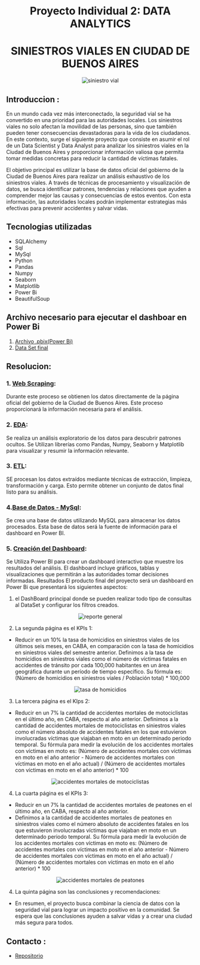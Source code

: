 <h1 align=center> Proyecto Individual 2: DATA ANALYTICS </h1>
<h1 align=center> SINIESTROS VIALES EN CIUDAD DE BUENOS AIRES </h1>
<p align="center">
  <img src="foto1.jpg" alt="siniestro vial">
</p>


## Introduccion : 
En un mundo cada vez más interconectado, la seguridad vial se ha convertido en una prioridad para las autoridades locales. Los siniestros viales no solo afectan la movilidad de las personas, sino que también pueden tener consecuencias devastadoras para la vida de los ciudadanos. En este contexto, surge el siguiente proyecto que consiste en asumir el rol de un Data Scientist y Data Analyst para analizar los siniestros viales en la Ciudad de Buenos Aires y proporcionar información valiosa que permita tomar medidas concretas para reducir la cantidad de víctimas fatales.

El objetivo principal es utilizar la base de datos oficial del gobierno de la Ciudad de Buenos Aires para realizar un análisis exhaustivo de los siniestros viales. A través de técnicas de procesamiento y visualización de datos, se busca identificar patrones, tendencias y relaciones que ayuden a comprender mejor las causas y consecuencias de estos eventos. Con esta información, las autoridades locales podrán implementar estrategias más efectivas para prevenir accidentes y salvar vidas.

## Tecnologias utilizadas 
- SQLAlchemy
- Sql 
- MySql
- Python 
- Pandas 
- Numpy 
- Seaborn 
- Matplotlib 
- Power Bi
- BeautifulSoup

## Archivo necesario para ejecutar el dashboar en Power Bi
1.  [Archivo .pbix(Power Bi)](PI02DA.pbix)
2.  [Data Set final ](DataSetFinal.csv)

## Resolucion: 
### 1. [Web Scraping](ETL.ipynb):
Durante este proceso se obtienen los datos directamente de la página oficial del gobierno de la Ciudad de Buenos Aires. Este proceso proporcionará la información necesaria para el análisis.

### 2. [EDA](EDA.ipynb): 
Se realiza un análisis exploratorio de los datos para descubrir patrones ocultos. Se Utilizan librerías como Pandas, Numpy, Seaborn y Matplotlib para visualizar y resumir la información relevante.

### 3. [ETL](ETL.ipynb): 
SE procesan los datos extraídos mediante técnicas de extracción, limpieza, transformación y carga. Esto permite obtener un conjunto de datos final listo para su análisis.

### 4.[Base de Datos - MySql](SQL.ipynb):
Se crea una base de datos utilizando MySQL para almacenar los datos procesados. Esta base de datos será la fuente de información para el dashboard en Power BI.

### 5. [Creación del Dashboard](PI02DA.pbix):
Se Utiliza Power BI para crear un dashboard interactivo que muestre los resultados del análisis. El dashboard incluye gráficos, tablas y visualizaciones que permitirán a las autoridades tomar decisiones informadas.
Resultados
El producto final del proyecto será un dashboard en Power Bi que presentará los siguientes aspectos:
1. el DashBoard principal donde se pueden realizar todo tipo de consultas al DataSet y configurar los filtros creados.
<p align="center">
  <img src="general.png" alt="reporte general">
</p>

2.  La segunda página es el KPIs 1: 
* Reducir en un 10% la tasa de homicidios en siniestros viales de los últimos seis meses, en CABA, en comparación con la tasa de homicidios en siniestros viales del semestre anterior.
Definimos a la tasa de homicidios en siniestros viales como el número de víctimas fatales en accidentes de tránsito por cada 100,000 habitantes en un área geográfica durante un período de tiempo específico. Su fórmula es: (Número de homicidios en siniestros viales / Población total) * 100,000
<p align="center">
  <img src="kpis1.png" alt="tasa de homicidios">
</p>

3. La tercera página es el KIps 2: 
* Reducir en un 7% la cantidad de accidentes mortales de motociclistas en el último año, en CABA, respecto al año anterior.
Definimos a la cantidad de accidentes mortales de motociclistas en siniestros viales como el número absoluto de accidentes fatales en los que estuvieron involucradas víctimas que viajaban en moto en un determinado periodo temporal. Su fórmula para medir la evolución de los accidentes mortales con víctimas en moto es: (Número de accidentes mortales con víctimas en moto en el año anterior - Número de accidentes mortales con víctimas en moto en el año actual) / (Número de accidentes mortales con víctimas en moto en el año anterior) * 100
<p align="center">
  <img src="kpis2.png" alt="accidentes mortales de motociclistas">
</p>

4. La cuarta página es el KPIs 3: 
* Reducir en un 7% la cantidad de accidentes mortales de peatones en el último año, en CABA, respecto al año anterior.
* Definimos a la cantidad de accidentes mortales de peatones en siniestros viales como el número absoluto de accidentes fatales en los que estuvieron involucradas víctimas que viajaban en moto en un determinado periodo temporal. Su fórmula para medir la evolución de los accidentes mortales con víctimas en moto es: (Número de accidentes mortales con víctimas en moto en el año anterior - Número de accidentes mortales con víctimas en moto en el año actual) / (Número de accidentes mortales con víctimas en moto en el año anterior) * 100
<p align="center">
  <img src="kpis3.png" alt="accidentes mortales de peatones">
</p>

4. La quinta página son las conclusiones y recomendaciones: 
* En resumen, el proyecto busca combinar la ciencia de datos con la seguridad vial para lograr un impacto positivo en la comunidad. Se espera que las conclusiones ayuden a salvar vidas y a crear una ciudad más segura para todos.

## Contacto : 
- [Repositorio](https://github.com/marygaby147)